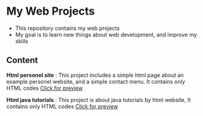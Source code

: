 # My Web Projects
- This repository contains my web projects
- My goal is to learn new things about web development, and improve my skills

## Content
**Html personel site** : This project includes a simple html page about an example personel website, and a simple contact menu. It contains only HTML codes  [Click for preview](https://burakhan29.github.io/web-projects/basic-html-personal-site/ "Click for preview")

**Html java tutorials** : This project is about java tutorials by html website, It contains only HTML codes [Click for preview](https://burakhan29.github.io/web-projects/html-java-tutorial// "Click for preview")

